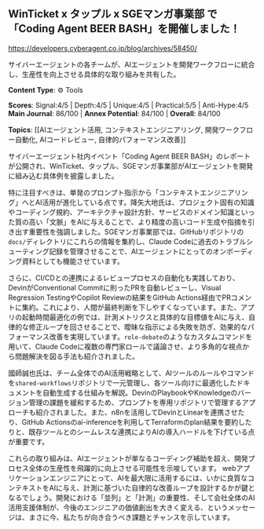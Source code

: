 ## WinTicket x タップル x SGEマンガ事業部 で 「Coding Agent BEER BASH」を開催しました！

https://developers.cyberagent.co.jp/blog/archives/58450/

サイバーエージェントの各チームが、AIエージェントを開発ワークフローに統合し、生産性を向上させる具体的な取り組みを共有した。

**Content Type**: ⚙️ Tools

**Scores**: Signal:4/5 | Depth:4/5 | Unique:4/5 | Practical:5/5 | Anti-Hype:4/5
**Main Journal**: 86/100 | **Annex Potential**: 84/100 | **Overall**: 84/100

**Topics**: [[AIエージェント活用, コンテキストエンジニアリング, 開発ワークフロー自動化, AIコードレビュー, 自律的パフォーマンス改善]]

サイバーエージェント社内イベント「Coding Agent BEER BASH」のレポートが公開され、WinTicket、タップル、SGEマンガ事業部がAIエージェントを開発に組み込む具体例を披露しました。

特に注目すべきは、単発のプロンプト指示から「コンテキストエンジニアリング」へとAI活用が進化している点です。降矢大地氏は、プロジェクト固有の知識やコーディング規約、アーキテクチャ設計方針、サービスのドメイン知識といった質の高い「文脈」をAIに与えることで、より精度の高いコード生成や指摘を引き出す重要性を強調しました。SGEマンガ事業部では、GitHubリポジトリの`docs/`ディレクトリにこれらの情報を集約し、Claude Codeに過去のトラブルシューティング記録を管理させることで、AIエージェントにとってのオンボーディング資料としても機能させています。

さらに、CI/CDとの連携によるレビュープロセスの自動化も実践しており、DevinがConventional Commitに則ったPRを自動レビューし、Visual Regression TestingやCopilot Reviewの結果をGitHub Actions経由でPRコメントに集約。これにより、人間が最終判断を下しやすくなっています。また、アプリの起動時間最適化の例では、計測メトリクスと具体的な目標値をAIに与え、自律的な修正ループを回させることで、曖昧な指示による失敗を防ぎ、効果的なパフォーマンス改善を実現しています。`role-debate`のようなカスタムコマンドを用いて、Claude Codeに複数の専門家ロールで議論させ、より多角的な視点から問題解決を図る手法も紹介されました。

國師誠也氏は、チーム全体でのAI活用戦略として、AIツールのルールやコマンドを`shared-workflows`リポジトリで一元管理し、各ツール向けに最適化したドキュメントを自動生成する仕組みを解説。DevinのPlaybookやKnowledgeのバージョン管理の課題を緩和するため、プロンプトを専用リポジトリで管理するアプローチも紹介されました。また、n8nを活用してDevinとLinearを連携させたり、GitHub Actionsのai-inferenceを利用してTerraformのplan結果を要約したりと、既存ツールとのシームレスな連携によりAIの導入ハードルを下げている点が重要です。

これらの取り組みは、AIエージェントが単なるコーディング補助を超え、開発プロセス全体の生産性を飛躍的に向上させる可能性を示唆しています。 webアプリケーションエンジニアにとって、AIを最大限に活用するには、いかに良質なコンテキストをAIに与え、計測に基づいた自律的な改善ループを設計するかが鍵となるでしょう。開発における「並列」と「計測」の重要性、そして会社全体のAI活用支援体制が、今後のエンジニアの価値創出を大きく変える、というメッセージは、まさに今、私たちが向き合うべき課題とチャンスを示しています。